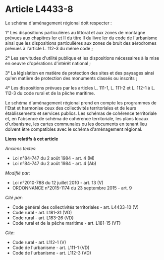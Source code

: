 # Article L4433-8

Le schéma d'aménagement régional doit respecter : 

1° Les dispositions particulières au littoral et aux zones de montagne prévues aux chapitres Ier et II du titre II du livre
Ier du code de l'urbanisme ainsi que les dispositions particulières aux zones de bruit des aérodromes prévues à l'article L.
112-3 du même code ; 

2° Les servitudes d'utilité publique et les dispositions nécessaires à la mise en oeuvre d'opérations d'intérêt national ; 

3° La législation en matière de protection des sites et des paysages ainsi qu'en matière de protection des monuments classés
ou inscrits ; 

4° Les dispositions prévues par les articles L. 111-1, L. 111-2 et L. 112-1 à L. 112-3 du code rural et de la pêche
maritime. 

Le schéma d'aménagement régional prend en compte les programmes de l'Etat et harmonise ceux des collectivités territoriales
et de leurs établissements et services publics. Les schémas de cohérence territoriale et, en l'absence de schéma de cohérence
territoriale, les plans locaux d'urbanisme, les cartes communales ou les documents en tenant lieu doivent être compatibles
avec le schéma d'aménagement régional.

**Liens relatifs à cet article**

_Anciens textes_:

  - Loi n°84-747 du 2 août 1984 - art. 4 (M)
  - Loi n°84-747 du 2 août 1984 - art. 4 (Ab)

_Modifié par_:

  - Loi n°2010-788 du 12 juillet 2010 - art. 13 (V)
  - ORDONNANCE n°2015-1174 du 23 septembre 2015 - art. 9

_Cité par_:

  - Code général des collectivités territoriales - art. L4433-10 (V)
  - Code rural - art. L181-31 (VD)
  - Code rural - art. L183-26 (VD)
  - Code rural et de la pêche maritime - art. L181-15 (VT)

_Cite_:

  - Code rural - art. L112-1 (V)
  - Code de l'urbanisme - art. L111-1 (VD)
  - Code de l'urbanisme - art. L112-3 (VD)
